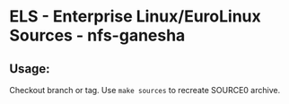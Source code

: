 # ELS - Enterprise Linux/EuroLinux Sources - nfs-ganesha
 
## Usage:
  Checkout branch or tag. Use `make sources` to recreate  SOURCE0 archive.
